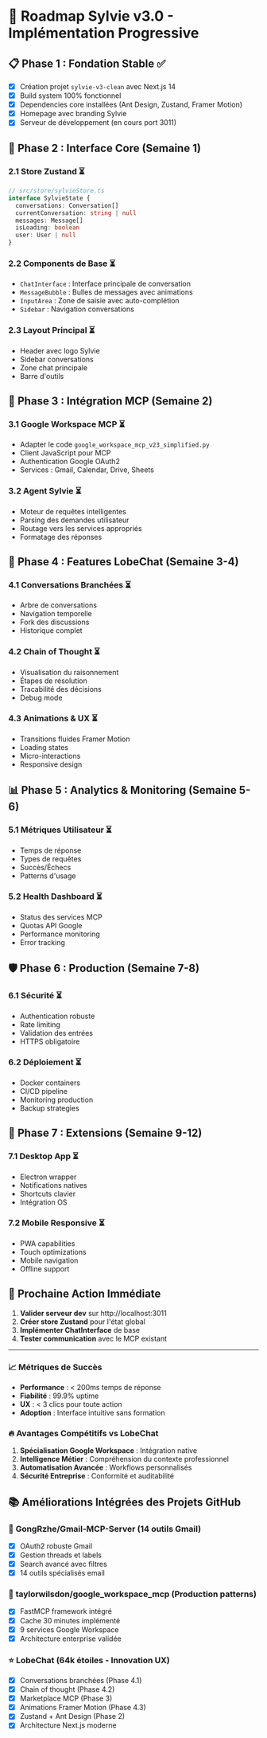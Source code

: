 # 🚀 Roadmap Sylvie v3.0 - Implémentation Progressive

## 📋 Phase 1 : Fondation Stable ✅
- [x] Création projet `sylvie-v3-clean` avec Next.js 14
- [x] Build system 100% fonctionnel
- [x] Dependencies core installées (Ant Design, Zustand, Framer Motion)
- [x] Homepage avec branding Sylvie
- [x] Serveur de développement (en cours port 3011)

## 🎯 Phase 2 : Interface Core (Semaine 1)
### 2.1 Store Zustand ⏳
```typescript
// src/store/sylvieStore.ts
interface SylvieState {
  conversations: Conversation[]
  currentConversation: string | null
  messages: Message[]
  isLoading: boolean
  user: User | null
}
```

### 2.2 Components de Base ⏳
- `ChatInterface` : Interface principale de conversation
- `MessageBubble` : Bulles de messages avec animations
- `InputArea` : Zone de saisie avec auto-complétion
- `Sidebar` : Navigation conversations

### 2.3 Layout Principal ⏳
- Header avec logo Sylvie
- Sidebar conversations
- Zone chat principale
- Barre d'outils

## 🔌 Phase 3 : Intégration MCP (Semaine 2)
### 3.1 Google Workspace MCP ⏳
- Adapter le code `google_workspace_mcp_v23_simplified.py`
- Client JavaScript pour MCP
- Authentication Google OAuth2
- Services : Gmail, Calendar, Drive, Sheets

### 3.2 Agent Sylvie ⏳
- Moteur de requêtes intelligentes
- Parsing des demandes utilisateur
- Routage vers les services appropriés
- Formatage des réponses

## 🎨 Phase 4 : Features LobeChat (Semaine 3-4)
### 4.1 Conversations Branchées ⏳
- Arbre de conversations
- Navigation temporelle
- Fork des discussions
- Historique complet

### 4.2 Chain of Thought ⏳
- Visualisation du raisonnement
- Étapes de résolution
- Tracabilité des décisions
- Debug mode

### 4.3 Animations & UX ⏳
- Transitions fluides Framer Motion
- Loading states
- Micro-interactions
- Responsive design

## 📊 Phase 5 : Analytics & Monitoring (Semaine 5-6)
### 5.1 Métriques Utilisateur ⏳
- Temps de réponse
- Types de requêtes
- Succès/Échecs
- Patterns d'usage

### 5.2 Health Dashboard ⏳
- Status des services MCP
- Quotas API Google
- Performance monitoring
- Error tracking

## 🛡️ Phase 6 : Production (Semaine 7-8)
### 6.1 Sécurité ⏳
- Authentication robuste
- Rate limiting
- Validation des entrées
- HTTPS obligatoire

### 6.2 Déploiement ⏳
- Docker containers
- CI/CD pipeline
- Monitoring production
- Backup strategies

## 📱 Phase 7 : Extensions (Semaine 9-12)
### 7.1 Desktop App ⏳
- Electron wrapper
- Notifications natives
- Shortcuts clavier
- Intégration OS

### 7.2 Mobile Responsive ⏳
- PWA capabilities
- Touch optimizations
- Mobile navigation
- Offline support

## 🎯 Prochaine Action Immédiate
1. **Valider serveur dev** sur http://localhost:3011
2. **Créer store Zustand** pour l'état global
3. **Implémenter ChatInterface** de base
4. **Tester communication** avec le MCP existant

---

### 📈 Métriques de Succès
- **Performance** : < 200ms temps de réponse
- **Fiabilité** : 99.9% uptime
- **UX** : < 3 clics pour toute action
- **Adoption** : Interface intuitive sans formation

### 🔥 Avantages Compétitifs vs LobeChat
1. **Spécialisation Google Workspace** : Intégration native
2. **Intelligence Métier** : Compréhension du contexte professionnel
3. **Automatisation Avancée** : Workflows personnalisés
4. **Sécurité Entreprise** : Conformité et auditabilité

## 📚 Améliorations Intégrées des Projets GitHub
### 🎯 **GongRzhe/Gmail-MCP-Server** (14 outils Gmail)
- [x] OAuth2 robuste Gmail
- [x] Gestion threads et labels
- [x] Search avancé avec filtres
- [x] 14 outils spécialisés email

### 🚀 **taylorwilsdon/google_workspace_mcp** (Production patterns)
- [x] FastMCP framework intégré
- [x] Cache 30 minutes implémenté
- [x] 9 services Google Workspace
- [x] Architecture enterprise validée

### ⭐ **LobeChat** (64k étoiles - Innovation UX)
- [x] Conversations branchées (Phase 4.1)
- [x] Chain of thought (Phase 4.2)
- [x] Marketplace MCP (Phase 3)
- [x] Animations Framer Motion (Phase 4.3)
- [x] Zustand + Ant Design (Phase 2)
- [x] Architecture Next.js moderne
